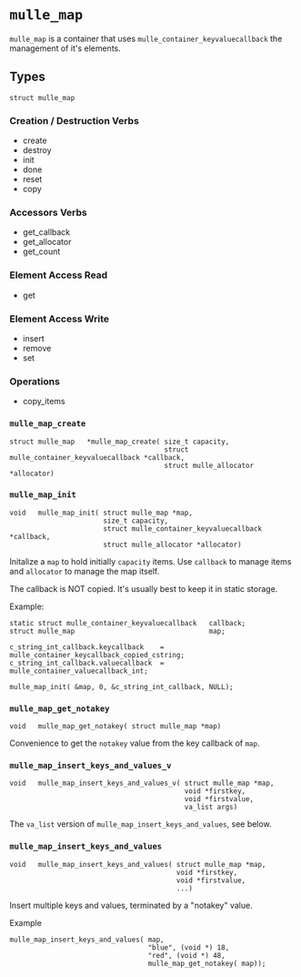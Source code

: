 # `mulle_map`

`mulle_map` is a container that uses `mulle_container_keyvaluecallback`
the management of it's elements.

## Types

```
struct mulle_map
```

### Creation / Destruction Verbs

* create
* destroy
* init
* done
* reset
* copy

### Accessors Verbs

* get_callback
* get_allocator
* get_count

### Element Access Read 

* get

### Element Access Write 

* insert
* remove
* set

### Operations 

* copy_items



### `mulle_map_create`

```
struct mulle_map   *mulle_map_create( size_t capacity,
                                      struct mulle_container_keyvaluecallback *callback,
                                      struct mulle_allocator *allocator)
```

### `mulle_map_init`

```
void   mulle_map_init( struct mulle_map *map,
                       size_t capacity,
                       struct mulle_container_keyvaluecallback *callback,
                       struct mulle_allocator *allocator)
```

Initalize a `map` to hold initially `capacity` items. Use `callback` to
manage items and `allocator` to manage the map itself.

The callback is NOT copied. It's usually best to keep it in static storage.


Example:

```
static struct mulle_container_keyvaluecallback   callback;
struct mulle_map                                 map;

c_string_int_callback.keycallback    = mulle_container_keycallback_copied_cstring;
c_string_int_callback.valuecallback  = mulle_container_valuecallback_int;

mulle_map_init( &map, 0, &c_string_int_callback, NULL);
```

### `mulle_map_get_notakey`

```
void   mulle_map_get_notakey( struct mulle_map *map)
```

Convenience to get the `notakey` value from the key callback of `map`.


### `mulle_map_insert_keys_and_values_v`


```
void   mulle_map_insert_keys_and_values_v( struct mulle_map *map,
                                           void *firstkey,
                                           void *firstvalue,
                                           va_list args)
```

The `va_list` version of `mulle_map_insert_keys_and_values`, see below.


### `mulle_map_insert_keys_and_values`

```
void   mulle_map_insert_keys_and_values( struct mulle_map *map,
                                         void *firstkey,
                                         void *firstvalue,
                                         ...)
```

Insert multiple keys and values, terminated by a "notakey" value.

Example

```
mulle_map_insert_keys_and_values( map,
                                  "blue", (void *) 18,
                                  "red", (void *) 48,
                                  mulle_map_get_notakey( map));
```


